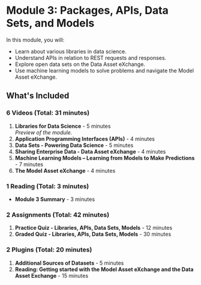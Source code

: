 # Module 3: Packages, APIs, Data Sets, and Models

In this module, you will:
- Learn about various libraries in data science.
- Understand APIs in relation to REST requests and responses.
- Explore open data sets on the Data Asset eXchange.
- Use machine learning models to solve problems and navigate the Model Asset eXchange.

## What's Included

### **6 Videos** (Total: 31 minutes)
1. **Libraries for Data Science** - 5 minutes  
   *Preview of the module.*
2. **Application Programming Interfaces (APIs)** - 4 minutes  
3. **Data Sets - Powering Data Science** - 5 minutes  
4. **Sharing Enterprise Data - Data Asset eXchange** - 4 minutes  
5. **Machine Learning Models – Learning from Models to Make Predictions** - 7 minutes  
6. **The Model Asset eXchange** - 4 minutes  

### **1 Reading** (Total: 3 minutes)
- **Module 3 Summary** - 3 minutes  

### **2 Assignments** (Total: 42 minutes)
1. **Practice Quiz - Libraries, APIs, Data Sets, Models** - 12 minutes  
2. **Graded Quiz - Libraries, APIs, Data Sets, Models** - 30 minutes  

### **2 Plugins** (Total: 20 minutes)
1. **Additional Sources of Datasets** - 5 minutes  
2. **Reading: Getting started with the Model Asset eXchange and the Data Asset Exchange** - 15 minutes  
